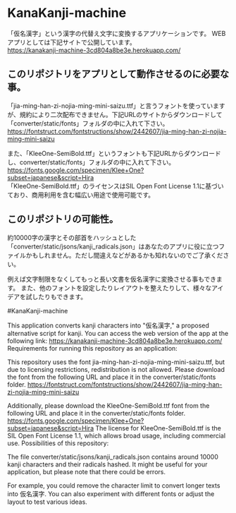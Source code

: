 # KanaKanji-machine
「仮名漢字」という漢字の代替え文字に変換するアプリケーションです。
WEBアプリとしては下記サイトで公開しています。  
https://kanakanji-machine-3cd804a8be3e.herokuapp.com/

## このリポジトリをアプリとして動作させるのに必要な事。
「jia-ming-han-zi-nojia-ming-mini-saizu.ttf」と言うフォントを使っていますが、規約により二次配布できません。下記URLのサイトからダウンロードして「converter/static/fonts」フォルダの中に入れて下さい。  
https://fontstruct.com/fontstructions/show/2442607/jia-ming-han-zi-nojia-ming-mini-saizu  

また、「KleeOne-SemiBold.ttf」というフォントも下記URLからダウンロードし、converter/static/fonts」フォルダの中に入れて下さい。  
https://fonts.google.com/specimen/Klee+One?subset=japanese&script=Hira  
「KleeOne-SemiBold.ttf」のライセンスはSIL Open Font License 1.1に基づいており、商用利用を含む幅広い用途で使用可能です。  

## このリポジトリの可能性。
約10000字の漢字とその部首をハッシュとした「converter/static/jsons/kanji_radicals.json」はあなたのアプリに役に立つファイルかもしれません。ただし間違えなどがあるかも知れないのでご了承ください。

例えば文字制限をなくしてもっと長い文書を仮名漢字に変換させる事もできます。
また、他のフォントを設定したりレイアウトを整えたりして、様々なアイデアを試したりもできます。

#KanaKanji-machine

This application converts kanji characters into "仮名漢字," a proposed alternative script for kanji.
You can access the web version of the app at the following link:
https://kanakanji-machine-3cd804a8be3e.herokuapp.com/
Requirements for running this repository as an application:

This repository uses the font jia-ming-han-zi-nojia-ming-mini-saizu.ttf, but due to licensing restrictions, redistribution is not allowed. Please download the font from the following URL and place it in the converter/static/fonts folder.
https://fontstruct.com/fontstructions/show/2442607/jia-ming-han-zi-nojia-ming-mini-saizu

Additionally, please download the KleeOne-SemiBold.ttf font from the following URL and place it in the converter/static/fonts folder.
https://fonts.google.com/specimen/Klee+One?subset=japanese&script=Hira
The license for KleeOne-SemiBold.ttf is the SIL Open Font License 1.1, which allows broad usage, including commercial use.
Possibilities of this repository:

The file converter/static/jsons/kanji_radicals.json contains around 10000 kanji characters and their radicals hashed. It might be useful for your application, but please note that there could be errors.

For example, you could remove the character limit to convert longer texts into 仮名漢字.
You can also experiment with different fonts or adjust the layout to test various ideas.

